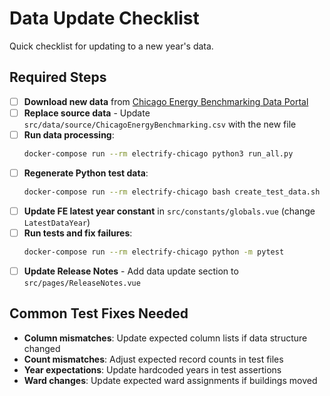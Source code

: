 # Data Update Checklist

Quick checklist for updating to a new year's data.

## Required Steps

- [ ] **Download new data** from [Chicago Energy Benchmarking Data Portal](https://data.cityofchicago.org/Environment-Sustainable-Development/Chicago-Energy-Benchmarking/xq83-jr8c/about_data)
- [ ] **Replace source data** - Update `src/data/source/ChicagoEnergyBenchmarking.csv` with the new file
- [ ] **Run data processing**:
  ```bash
  docker-compose run --rm electrify-chicago python3 run_all.py
  ```
- [ ] **Regenerate Python test data**:
  ```bash
  docker-compose run --rm electrify-chicago bash create_test_data.sh
  ```
- [ ] **Update FE latest year constant** in `src/constants/globals.vue` (change `LatestDataYear`)
- [ ] **Run tests and fix failures**:
  ```bash
  docker-compose run --rm electrify-chicago python -m pytest
  ```
- [ ] **Update Release Notes** - Add data update section to `src/pages/ReleaseNotes.vue`

## Common Test Fixes Needed

- **Column mismatches**: Update expected column lists if data structure changed
- **Count mismatches**: Adjust expected record counts in test files
- **Year expectations**: Update hardcoded years in test assertions
- **Ward changes**: Update expected ward assignments if buildings moved
